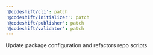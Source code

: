 ```yaml
---
'@codeshift/cli': patch
'@codeshift/initializer': patch
'@codeshift/publisher': patch
'@codeshift/validator': patch
---
```


Update package configuration and refactors repo scripts

